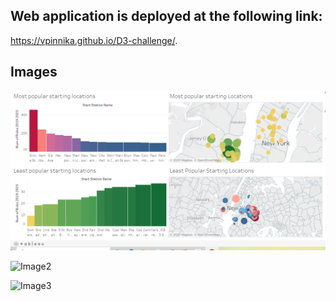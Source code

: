 ## Web application is deployed at the following link:

https://vpinnika.github.io/D3-challenge/.

## Images

![Image1](Images/Image-1.PNG)

![Image2](Images/Image-2.PNG)

![Image3](Images/Image-3.PNG)

